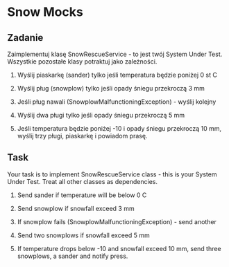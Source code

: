 Snow Mocks
==========

## Zadanie

Zaimplementuj klasę SnowRescueService - to jest twój System Under Test. Wszystkie pozostałe klasy potraktuj jako zależności.

1. Wyślij piaskarkę (sander) tylko jeśli temperatura będzie poniżej 0 st C

2. Wyślij pług (snowplow) tylko jeśli opady śniegu przekroczą 3 mm
	
3. Jeśli pług nawali (SnowplowMalfunctioningException) - wyślij kolejny
		
4. Wyślij dwa pługi tylko jeśli opady śniegu przekroczą 5 mm

5. Jeśli temperatura będzie poniżej -10 i opady śniegu przekroczą 10 mm, wyślij trzy pługi, piaskarkę i powiadom prasę. 

## Task

Your task is to implement SnowRescueService class - this is your System Under Test. Treat all other classes as dependencies.

1. Send sander if temperature will be below 0 C

2. Send snowplow if snowfall exceed 3 mm
	
3. If snowplow fails (SnowplowMalfunctioningException) - send another
		
4. Send two snowplows if snowfall exceed 5 mm

5. If temperature drops below -10 and snowfall exceed 10 mm, send three snowplows, a sander and notify press. 
